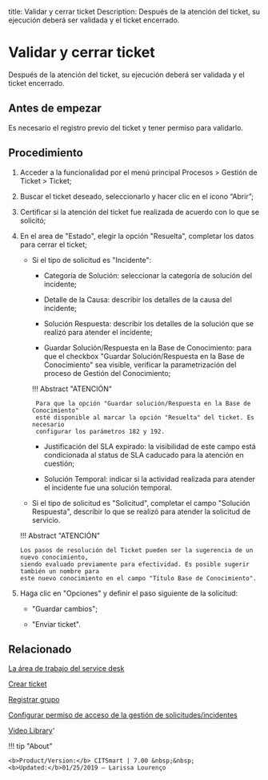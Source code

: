 title: Validar y cerrar ticket
Description: Después de la atención del ticket, su ejecución deberá ser validada y el ticket encerrado.

# Validar y cerrar ticket

Después de la atención del ticket, su ejecución deberá ser validada y el ticket encerrado.

Antes de empezar
----------------

Es necesario el registro previo del ticket y tener permiso para validarlo.

Procedimiento
-------------

1.  Acceder a la funcionalidad por el menú principal Procesos \> Gestión de
    Ticket \> Ticket;

2.  Buscar el ticket deseado, seleccionarlo y hacer clic en el icono “Abrir”;

3.  Certificar si la atención del ticket fue realizada de acuerdo con lo que se
    solicitó;

4.  En el area de "Estado", elegir la opción "Resuelta", completar los datos para
    cerrar el ticket;
    
     - Si el tipo de solicitud es "Incidente":
    
       * Categoría de Solución: seleccionar la categoría de solución del incidente;
         
       * Detalle de la Causa: describir los detalles de la causa del incidente;
         
       * Solución Respuesta: describir los detalles de la solución que se realizó 
         para atender el incidente;
         
       * Guardar Solución/Respuesta en la Base de Conocimiento: para que el checkbox 
         "Guardar Solución/Respuesta en la Base de Conocimiento" sea visible, verificar 
         la parametrización del proceso de Gestión del Conocimiento;
           
        !!! Abstract "ATENCIÓN"
         
            Para que la opción "Guardar solución/Respuesta en la Base de Conocimiento" 
            esté disponible al marcar la opción "Resuelta" del ticket. Es necesario 
            configurar los parámetros 182 y 192.
    
    
       * Justificación del SLA expirado: la visibilidad de este campo está condicionada 
         al status de SLA caducado para la atención en cuestión;
           
       * Solución Temporal: indicar si la actividad realizada para atender el incidente 
         fue una solución temporal. 
       
    
     - Si el tipo de solicitud es "Solicitud", completar el campo "Solución Respuesta", 
      describir lo que se realizó para atender la solicitud de servicio.
      
    !!! Abstract "ATENCIÓN"
    
        Los pasos de resolución del Ticket pueden ser la sugerencia de un nuevo conocimiento, 
        siendo evaluado previamente para efectividad. Es posible sugerir también un nombre para 
        este nuevo conocimiento en el campo "Título Base de Conocimiento".
    
5.  Haga clic en "Opciones" y definir el paso siguiente de la solicitud:

     -   "Guardar cambios";
     
     -   "Enviar ticket".
   

Relacionado
-----------

[La área de trabajo del service desk](/es-es/citsmart-7/processes/tickets/use/desktop-of-service-desk.html)

[Crear ticket](/es-es/citsmart-7/processes/tickets/use/create-ticket.html)

[Registrar grupo](/es-es/citsmart-7/initial-settings/access-settings/user/register-groups.html)

[Configurar permiso de acceso de la gestión de solicitudes/incidentes](/es-es/citsmart-7/processes/tickets/configuration/access-ticket-management.html)


<i class='fa fa-youtube-play  fa-2x' style='color:#97ce17;vertical-align: middle;'> </i> [Video Library](https://www.youtube.com/playlist?list=PLB5qK2uzf2ROfIFL9F-3s-gomHNzudBEy)'

!!! tip "About"

    <b>Product/Version:</b> CITSmart | 7.00 &nbsp;&nbsp;
    <b>Updated:</b>01/25/2019 – Larissa Lourenço
